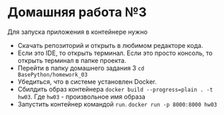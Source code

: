 # Домашняя работа №3
Для запуска приложения в контейнере нужно
- Скачать репозиторий и открыть в любимом редакторе кода.
- Если это IDE, то открыть терминал. Если это просто консоль, то открыть терминал в папке проекта.
- Перейти в папку домашнего задания 3 <code>cd BasePython/homework_03</code>
- Убедиться, что в системе установлен Docker.
- Сбилдить образ контейнера <code>docker build --progress=plain . -t hw03</code>. Где `hw03` - произвольное имя образа
- Запустить контейнер командой `run`. `docker run -p 8000:8000 hw03`
